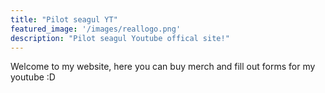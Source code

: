 ```yaml
---
title: "Pilot seagul YT"
featured_image: '/images/reallogo.png'
description: "Pilot seagul Youtube offical site!"
---
```

Welcome to my website, here you can buy merch and fill out forms for my youtube :D
 
